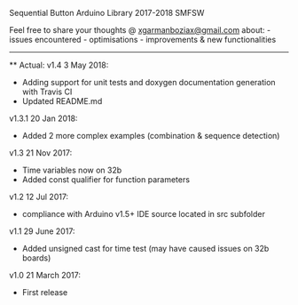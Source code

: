 Sequential Button Arduino Library
2017-2018 SMFSW

Feel free to share your thoughts @ xgarmanboziax@gmail.com about:
	- issues encountered
	- optimisations
	- improvements & new functionalities

------------

** Actual:
v1.4	3 May 2018:
- Adding support for unit tests and doxygen documentation generation with Travis CI
- Updated README.md

v1.3.1	20 Jan 2018:
- Added 2 more complex examples (combination & sequence detection)

v1.3	21 Nov 2017:
- Time variables now on 32b
- Added const qualifier for function parameters

v1.2	12 Jul 2017:
- compliance with Arduino v1.5+ IDE source located in src subfolder

v1.1	29 June 2017:
- Added unsigned cast for time test (may have caused issues on 32b boards)

v1.0	21 March 2017:
- First release
